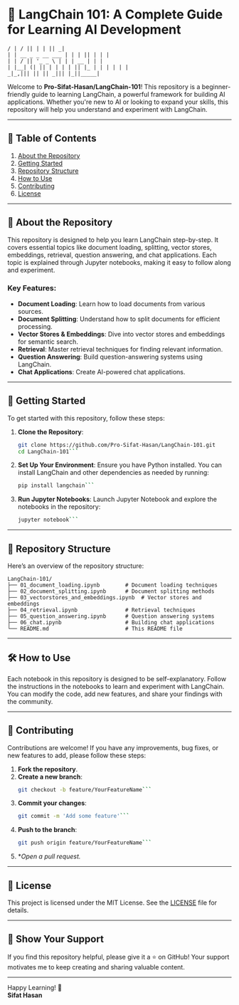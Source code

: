 # 🚀 LangChain 101: A Complete Guide for Learning AI Development

```
/ | / || | | || _|
| | __ _ _ __ ___ | | | || | | |
| | / || '_ _ \ | | | __ | | |
| |__| (| || | | | | || |_ | | | | | |
_|_,||| || || _||| |_||_____|
```

Welcome to **Pro-Sifat-Hasan/LangChain-101**! This repository is a beginner-friendly guide to learning LangChain, a powerful framework for building AI applications. Whether you're new to AI or looking to expand your skills, this repository will help you understand and experiment with LangChain.

---

## 📌 Table of Contents
1. [About the Repository](#about-the-repository)
2. [Getting Started](#getting-started)
3. [Repository Structure](#repository-structure)
4. [How to Use](#how-to-use)
5. [Contributing](#contributing)
6. [License](#license)

---

## 📖 About the Repository

This repository is designed to help you learn LangChain step-by-step. It covers essential topics like document loading, splitting, vector stores, embeddings, retrieval, question answering, and chat applications. Each topic is explained through Jupyter notebooks, making it easy to follow along and experiment.

### Key Features:
- **Document Loading**: Learn how to load documents from various sources.
- **Document Splitting**: Understand how to split documents for efficient processing.
- **Vector Stores & Embeddings**: Dive into vector stores and embeddings for semantic search.
- **Retrieval**: Master retrieval techniques for finding relevant information.
- **Question Answering**: Build question-answering systems using LangChain.
- **Chat Applications**: Create AI-powered chat applications.

---

## 🚀 Getting Started

To get started with this repository, follow these steps:

1. **Clone the Repository**:
   ```bash
   git clone https://github.com/Pro-Sifat-Hasan/LangChain-101.git
   cd LangChain-101```
   
2. **Set Up Your Environment**:
   Ensure you have Python installed. You can install LangChain and other dependencies as needed by running:
   ```bash
   pip install langchain```

3. **Run Jupyter Notebooks**:
   Launch Jupyter Notebook and explore the notebooks in the repository:
   ```bash
   jupyter notebook```

---

## 📂 Repository Structure

Here’s an overview of the repository structure:

```
LangChain-101/
├── 01_document_loading.ipynb        # Document loading techniques
├── 02_document_splitting.ipynb      # Document splitting methods
├── 03_vectorstores_and_embeddings.ipynb  # Vector stores and embeddings
├── 04_retrieval.ipynb               # Retrieval techniques
├── 05_question_answering.ipynb      # Question answering systems
├── 06_chat.ipynb                    # Building chat applications
└── README.md                        # This README file
```

---

## 🛠 How to Use

Each notebook in this repository is designed to be self-explanatory. Follow the instructions in the notebooks to learn and experiment with LangChain. You can modify the code, add new features, and share your findings with the community.

---

## 🤝 Contributing

Contributions are welcome! If you have any improvements, bug fixes, or new features to add, please follow these steps:

1. **Fork the repository**.
2. **Create a new branch**:
   ```bash
   git checkout -b feature/YourFeatureName```
3. **Commit your changes**:
   ```bash
   git commit -m 'Add some feature'```
4. **Push to the branch**:
   ```bash
   git push origin feature/YourFeatureName```
5. **Open a pull request.*

---

## 📜 License

This project is licensed under the MIT License. See the [LICENSE](LICENSE) file for details.

---

## 🌟 Show Your Support

If you find this repository helpful, please give it a ⭐️ on GitHub! Your support motivates me to keep creating and sharing valuable content.

---

Happy Learning! 🚀  
**Sifat Hasan**
